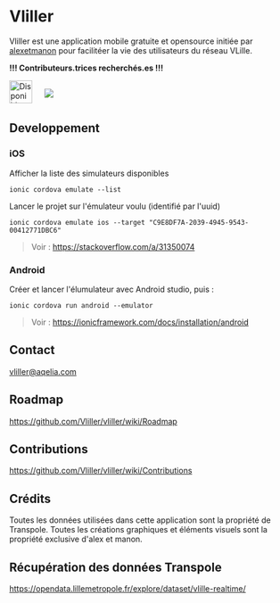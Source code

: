 # Vliller

Vliller est une application mobile gratuite et opensource initiée par [alexetmanon](https://alexetmanon.com) pour facilitéer la vie des utilisateurs du réseau VLille.

**!!! Contributeurs.trices recherchés.es !!!**

<a href="https://play.google.com/store/apps/details?id=com.alexetmanon.vliller&utm_source=global_co&utm_medium=prtnr&utm_content=Mar2515&utm_campaign=PartBadge&pcampaignid=MKT-Other-global-all-co-prtnr-py-PartBadge-Mar2515-1"><img alt="Disponible sur Google Play" height="41" src="https://developer.android.com/images/brand/fr_generic_rgb_wo_60.png"/></a>
&nbsp;
<a href="https://itunes.apple.com/fr/app/vliller-ton-vlille-en-1-clic/id1161025016?mt=8"><img src="https://linkmaker.itunes.apple.com/images/badges/fr-fr/badge_appstore-lrg.svg" style="margin:10px"></a>

## Developpement

### iOS

Afficher la liste des simulateurs disponibles

```
ionic cordova emulate --list
```

Lancer le projet sur l'émulateur voulu (identifié par l'uuid)

```
ionic cordova emulate ios --target "C9E8DF7A-2039-4945-9543-00412771DBC6"
```

> Voir : https://stackoverflow.com/a/31350074

### Android

Créer et lancer l'élumulateur avec Android studio, puis :

```
ionic cordova run android --emulator
```

> Voir : https://ionicframework.com/docs/installation/android

## Contact

vliller@aqelia.com

## Roadmap

https://github.com/Vliller/vliller/wiki/Roadmap

## Contributions

https://github.com/Vliller/vliller/wiki/Contributions

## Crédits

Toutes les données utilisées dans cette application sont la propriété de Transpole.
Toutes les créations graphiques et éléments visuels sont la propriété exclusive d'alex et manon.

## Récupération des données Transpole

https://opendata.lillemetropole.fr/explore/dataset/vlille-realtime/

